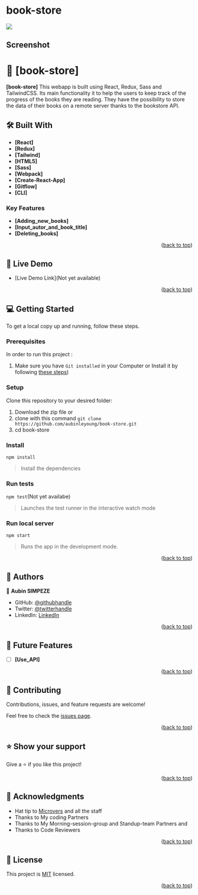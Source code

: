 # book-store

<a name="readme-top"></a>
![](https://img.shields.io/badge/Microverse-blueviolet)

## Screenshot

<!-- ![](./screenshot.png) -->

<!-- PROJECT DESCRIPTION -->

# 📖 [book-store] <a name="about-project"></a>

**[book-store]** This webapp is built using React, Redux, Sass and TailwindCSS. Its main functionality it to help the users to keep track of the progress of the books they are reading. They have the possibility to store the data of their books on a remote server thanks to the bookstore API.

## 🛠 Built With <a name="built-with"></a>

- **[React]**
- **[Redux]**
- **[Tailwind]**
- **[HTML5]**
- **[Sass]**
- **[Webpack]**
- **[Create-React-App]**
- **[Gitflow]**
- **[CLI]**

<!-- Features -->

### Key Features <a name="key-features"></a>

- **[Adding_new_books]**
- **[Input_autor_and_book_title]**
- **[Deleting_books]**

<p align="right">(<a href="#readme-top">back to top</a>)</p>

<!-- LIVE DEMO -->

## 🚀 Live Demo <a name="live-demo"></a>


- [Live Demo Link](Not yet available)

<p align="right">(<a href="#readme-top">back to top</a>)</p>

<!-- GETTING STARTED -->

## 💻 Getting Started <a name="getting-started"></a>

To get a local copy up and running, follow these steps.


### Prerequisites

In order to run this project :

1. Make sure you have `Git installed` in your Computer or Install it by following [these steps](https://git-scm.com/book/en/v2/Getting-Started-Installing-Git))

### Setup

Clone this repository to your desired folder:

1. Download the zip file or 
2. clone with this command `git clone https://github.com/aubinleyoung/book-store.git`
3. cd book-store


### Install

`npm install`

> Install the dependencies

### Run tests

`npm test`(Not yet availabe)

> Launches the test runner in the interactive watch mode

### Run local server

`npm start`

> Runs the app in the development mode.


<p align="right">(<a href="#readme-top">back to top</a>)</p>

<!-- AUTHORS -->

## 👥 Authors <a name="authors"></a>

👤 **Aubin SIMPEZE**

- GitHub: [@githubhandle](https://github.com/aubinleyoung)
- Twitter: [@twitterhandle](https://twitter.com/Aubin_Simpeze)
- LinkedIn: [LinkedIn](https://www.linkedin.com/in/aubin-simpeze-7a5b7a220/)


<p align="right">(<a href="#readme-top">back to top</a>)</p>

<!-- FUTURE FEATURES -->

## 🔭 Future Features <a name="future-features"></a>


- [ ] **[Use_API]**


<p align="right">(<a href="#readme-top">back to top</a>)</p>

<!-- CONTRIBUTING -->

## 🤝 Contributing <a name="contributing"></a>

Contributions, issues, and feature requests are welcome!

Feel free to check the [issues page](https://github.com/aubinleyoung/book-store/issues).

<p align="right">(<a href="#readme-top">back to top</a>)</p>

<!-- SUPPORT -->

## ⭐️ Show your support <a name="support"></a>

Give a ⭐️ if you like this project!

<p align="right">(<a href="#readme-top">back to top</a>)</p>

<!-- ACKNOWLEDGEMENTS -->

## 🙏 Acknowledgments <a name="acknowledgements"></a>

- Hat tip to [Microvers](www.microverse.org)  and all the staff
- Thanks to My coding Partners 
- Thanks to My Morning-session-group and Standup-team Partners and
- Thanks to Code Reviewers


<p align="right">(<a href="#readme-top">back to top</a>)</p>


<!-- LICENSE -->

## 📝 License <a name="license"></a>

This project is [MIT](./LICENSE) licensed.

<p align="right">(<a href="#readme-top">back to top</a>)</p>
